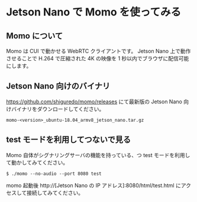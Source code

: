 # Jetson Nano で Momo を使ってみる

## Momo について

Momo は CUI で動かせる WebRTC クライアントです。
Jetson Nano 上で動作させることで H.264 で圧縮された 4K の映像を 1 秒以内でブラウザに配信可能にします。

## Jetson Nano 向けのバイナリ

https://github.com/shiguredo/momo/releases にて最新版の Jetson Nano 向けバイナリをダウンロードしてください。

```
momo-<version>_ubuntu-18.04_armv8_jetson_nano.tar.gz
```

## test モードを利用してつないで見る

Momo 自体がシグナリングサーバの機能を持っている、つ test モードを利用して動かしてみてください。

```shell
$ ./momo --no-audio --port 8080 test
```

momo 起動後 http://[Jetson Nano の IP アドレス]:8080/html/test.html にアクセスして接続してみてください。
